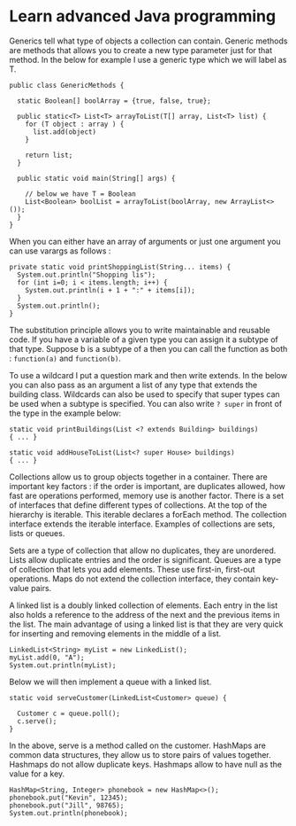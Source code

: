 # Learn advanced Java programming

Generics tell what type of objects a collection can contain. Generic methods are methods that allows you to create a new type parameter just for that method. In the below for example I use a generic type which we will label as T.

```
public class GenericMethods {
  
  static Boolean[] boolArray = {true, false, true};
  
  public static<T> List<T> arrayToList(T[] array, List<T> list) {
    for (T object : array ) {
      list.add(object)
    }
    
    return list;
  }
  
  public static void main(String[] args) {
  
    // below we have T = Boolean
    List<Boolean> boolList = arrayToList(boolArray, new ArrayList<>());
  }
}
```

When you can either have an array of arguments or just one argument you can use varargs as follows :

```
private static void printShoppingList(String... items) {
  System.out.println("Shopping lis");
  for (int i=0; i < items.length; i++) {
    System.out.println(i + 1 + ":" + items[i]);
  }
  System.out.println();
}
```

The substitution principle allows you to write maintainable and reusable code. If you have a variable of a given type you can assign it a subtype of that type. Suppose b is a subtype of a then you can call the function as both : `function(a)` and `function(b)`.

To use a wildcard I put a question mark and then write extends. In the below you can also pass as an argument a list of any type that extends the building class. Wildcards can also be used to specify that super types can be used when a subtype is specified. You can also write `? super` in front of the type in the example below:

````
static void printBuildings(List <? extends Building> buildings)
{ ... }

static void addHouseToList(List<? super House> buildings) 
{ ... }
````

Collections allow us to group objects together in a container. There are important key factors : if the order is important, are duplicates allowed, how fast are operations performed, memory use is another factor. There is a set of interfaces that define different types of collections. At the top of the hierarchy is iterable. This iterable declares a forEach method. The collection interface extends the iterable interface. Examples of collections are sets, lists or queues.

Sets are a type of collection that allow no duplicates, they are unordered. Lists allow duplicate entries and the order is significant. Queues are a type of collection that lets you add elements. These use first-in, first-out operations. Maps do not extend the collection interface, they contain key-value pairs.

A linked list is a doubly linked collection of elements. Each entry in the list also holds a reference to the address of the next and the previous items in the list. The main advantage of using a linked list is that they are very quick for inserting and removing elements in the middle of a list.

```
LinkedList<String> myList = new LinkedList();
myList.add(0, "A");
System.out.println(myList);
```

Below we will then implement a queue with a linked list.

```
static void serveCustomer(LinkedList<Customer> queue) {

  Customer c = queue.poll();
  c.serve();
}
```

In the above, serve is a method called on the customer. HashMaps are common data structures, they allow us to store pairs of values together. Hashmaps do not allow duplicate keys. Hashmaps allow to have null as the value for a key.

```
HashMap<String, Integer> phonebook = new HashMap<>();
phonebook.put("Kevin", 12345);
phonebook.put("Jill", 98765);
System.out.println(phonebook);
```
